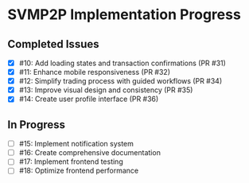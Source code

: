 # SVMP2P Implementation Progress

## Completed Issues
- [x] #10: Add loading states and transaction confirmations (PR #31)
- [x] #11: Enhance mobile responsiveness (PR #32)
- [x] #12: Simplify trading process with guided workflows (PR #34)
- [x] #13: Improve visual design and consistency (PR #35)
- [x] #14: Create user profile interface (PR #36)

## In Progress
- [ ] #15: Implement notification system
- [ ] #16: Create comprehensive documentation
- [ ] #17: Implement frontend testing
- [ ] #18: Optimize frontend performance
